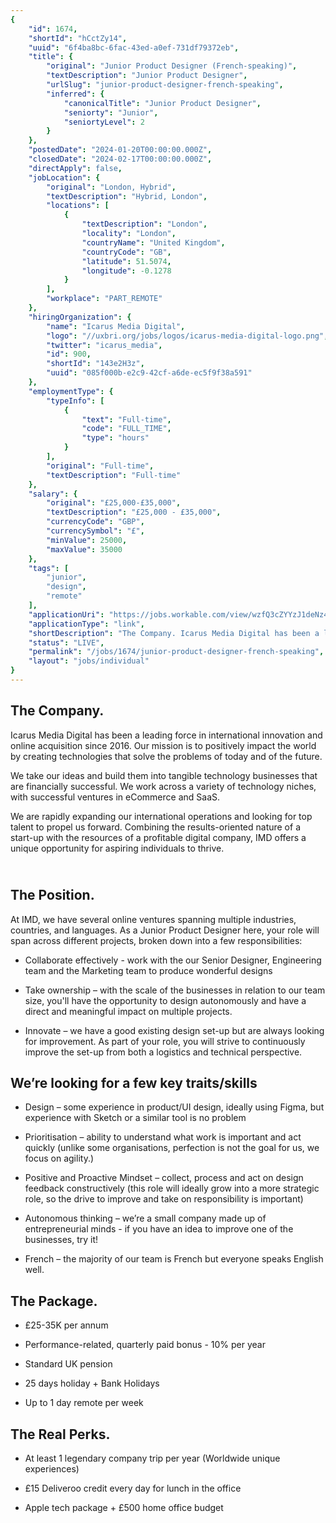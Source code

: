 ```yaml
---
{
	"id": 1674,
	"shortId": "hCctZy14",
	"uuid": "6f4ba8bc-6fac-43ed-a0ef-731df79372eb",
	"title": {
		"original": "Junior Product Designer (French-speaking)",
		"textDescription": "Junior Product Designer",
		"urlSlug": "junior-product-designer-french-speaking",
		"inferred": {
			"canonicalTitle": "Junior Product Designer",
			"seniorty": "Junior",
			"seniortyLevel": 2
		}
	},
	"postedDate": "2024-01-20T00:00:00.000Z",
	"closedDate": "2024-02-17T00:00:00.000Z",
	"directApply": false,
	"jobLocation": {
		"original": "London, Hybrid",
		"textDescription": "Hybrid, London",
		"locations": [
			{
				"textDescription": "London",
				"locality": "London",
				"countryName": "United Kingdom",
				"countryCode": "GB",
				"latitude": 51.5074,
				"longitude": -0.1278
			}
		],
		"workplace": "PART_REMOTE"
	},
	"hiringOrganization": {
		"name": "Icarus Media Digital",
		"logo": "//uxbri.org/jobs/logos/icarus-media-digital-logo.png",
		"twitter": "icarus_media",
		"id": 900,
		"shortId": "143e2H3z",
		"uuid": "085f000b-e2c9-42cf-a6de-ec5f9f38a591"
	},
	"employmentType": {
		"typeInfo": [
			{
				"text": "Full-time",
				"code": "FULL_TIME",
				"type": "hours"
			}
		],
		"original": "Full-time",
		"textDescription": "Full-time"
	},
	"salary": {
		"original": "£25,000-£35,000",
		"textDescription": "£25,000 - £35,000",
		"currencyCode": "GBP",
		"currencySymbol": "£",
		"minValue": 25000,
		"maxValue": 35000
	},
	"tags": [
		"junior",
		"design",
		"remote"
	],
	"applicationUri": "https://jobs.workable.com/view/wzfQ3cZYYzJ1deNz4Mhzmz/junior-product-designer-(french-speaking)-in-london-at-icarus-media-digital",
	"applicationType": "link",
	"shortDescription": "The Company. Icarus Media Digital has been a leading force in international innovation and online acquisition since 2016. Our mission is to positively impact the world by creating technologies that",
	"status": "LIVE",
	"permalink": "/jobs/1674/junior-product-designer-french-speaking",
	"layout": "jobs/individual"
}
---
```

<h2>The Company.</h2><p>Icarus Media Digital has been a leading force in international innovation and online acquisition since 2016. Our mission is to positively impact the world by creating technologies that solve the problems of today and of the future.</p><p>We take our ideas and build them into tangible technology businesses that are financially successful. We work across a variety of technology niches, with successful ventures in eCommerce and SaaS.</p><p>We are rapidly expanding our international operations and looking for top talent to propel us forward. Combining the results-oriented nature of a start-up with the resources of a profitable digital company, IMD offers a unique opportunity for aspiring individuals to thrive.</p><h2><br>The Position.</h2><p>At IMD, we have several online ventures spanning multiple industries, countries, and languages. As a Junior Product Designer here, your role will span across different projects, broken down into a few responsibilities:</p><ul><li><p>Collaborate effectively - work with the our Senior Designer, Engineering team and the Marketing team to produce wonderful designs<br></p></li></ul><ul><li><p>Take ownership – with the scale of the businesses in relation to our team size, you'll have the opportunity to design autonomously and have a direct and meaningful impact on multiple projects. <br></p></li></ul><ul><li><p>Innovate – we have a good existing design set-up but are always looking for improvement. As part of your role, you will strive to continuously improve the set-up from both a logistics and technical perspective.</p></li></ul><h2>We’re looking for a few key traits/skills</h2><ul><li><p>Design – some experience in product/UI design, ideally using Figma, but experience with Sketch or a similar tool is no problem</p></li></ul><ul><li><p>Prioritisation – ability to understand what work is important and act quickly (unlike some organisations, perfection is not the goal for us, we focus on agility.)</p></li><li><p>Positive and Proactive Mindset – collect, process and act on design feedback constructively (this role will ideally grow into a more strategic role, so the drive to improve and take on responsibility is important)</p></li></ul><ul><li><p>Autonomous thinking – we’re a small company made up of entrepreneurial minds - if you have an idea to improve one of the businesses, try it!</p></li></ul><ul><li><p>French – the majority of our team is French but everyone speaks English well.</p></li></ul><h2>The Package.<br></h2><ul><li><p>£25-35K per annum<br></p></li><li><p>Performance-related, quarterly paid bonus - 10% per year<br></p></li><li><p>Standard UK pension<br></p></li><li><p>25 days holiday + Bank Holidays<br></p></li><li><p>Up to 1 day remote per week<br></p></li></ul><h2>The Real Perks.</h2><ul><li><p>At least 1 legendary company trip per year (Worldwide unique experiences)<br></p></li><li><p>£15 Deliveroo credit every day for lunch in the office<br></p></li><li><p>Apple tech package + £500 home office budget</p></li></ul>
